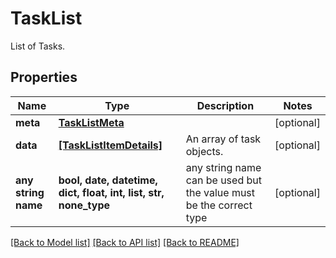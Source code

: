 # TaskList

List of Tasks.

## Properties
Name | Type | Description | Notes
------------ | ------------- | ------------- | -------------
**meta** | [**TaskListMeta**](TaskListMeta.md) |  | [optional] 
**data** | [**[TaskListItemDetails]**](TaskListItemDetails.md) | An array of task objects. | [optional] 
**any string name** | **bool, date, datetime, dict, float, int, list, str, none_type** | any string name can be used but the value must be the correct type | [optional]

[[Back to Model list]](../README.md#documentation-for-models) [[Back to API list]](../README.md#documentation-for-api-endpoints) [[Back to README]](../README.md)


